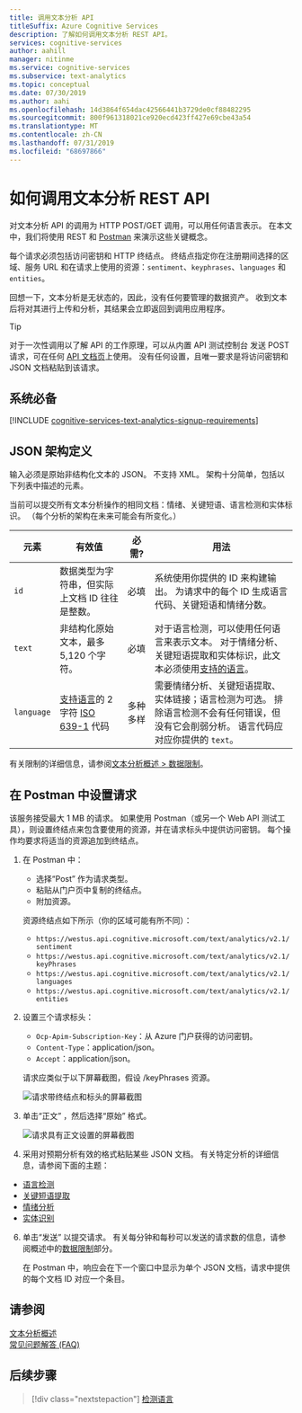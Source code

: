 ```yaml
---
title: 调用文本分析 API
titleSuffix: Azure Cognitive Services
description: 了解如何调用文本分析 REST API。
services: cognitive-services
author: aahill
manager: nitinme
ms.service: cognitive-services
ms.subservice: text-analytics
ms.topic: conceptual
ms.date: 07/30/2019
ms.author: aahi
ms.openlocfilehash: 14d3864f654dac42566441b3729de0cf88482295
ms.sourcegitcommit: 800f961318021ce920ecd423ff427e69cbe43a54
ms.translationtype: MT
ms.contentlocale: zh-CN
ms.lasthandoff: 07/31/2019
ms.locfileid: "68697866"
---
```

# <a name="how-to-call-the-text-analytics-rest-api"></a>如何调用文本分析 REST API

对文本分析 API  的调用为 HTTP POST/GET 调用，可以用任何语言表示。 在本文中，我们将使用 REST 和 [Postman](https://chrome.google.com/webstore/detail/postman/fhbjgbiflinjbdggehcddcbncdddomop) 来演示这些关键概念。

每个请求必须包括访问密钥和 HTTP 终结点。 终结点指定你在注册期间选择的区域、服务 URL 和在请求上使用的资源：`sentiment`、`keyphrases`、`languages` 和 `entities`。 

回想一下，文本分析是无状态的，因此，没有任何要管理的数据资产。 收到文本后将对其进行上传和分析，其结果会立即返回到调用应用程序。

> [!Tip]
> 对于一次性调用以了解 API 的工作原理，可以从内置 API 测试控制台  发送 POST 请求，可在任何 [API 文档页](https://westcentralus.dev.cognitive.microsoft.com/docs/services/TextAnalytics-v2-1/operations/56f30ceeeda5650db055a3c6)上使用。 没有任何设置，且唯一要求是将访问密钥和 JSON 文档粘贴到该请求。 

## <a name="prerequisites"></a>系统必备

[!INCLUDE [cognitive-services-text-analytics-signup-requirements](../../../../includes/cognitive-services-text-analytics-signup-requirements.md)]

<a name="json-schema"></a>

## <a name="json-schema-definition"></a>JSON 架构定义

输入必须是原始非结构化文本的 JSON。 不支持 XML。 架构十分简单，包括以下列表中描述的元素。 

当前可以提交所有文本分析操作的相同文档：情绪、关键短语、语言检测和实体标识。 （每个分析的架构在未来可能会有所变化。）

| 元素 | 有效值 | 必需? | 用法 |
|---------|--------------|-----------|-------|
|`id` |数据类型为字符串，但实际上文档 ID 往往是整数。 | 必填 | 系统使用你提供的 ID 来构建输出。 为请求中的每个 ID 生成语言代码、关键短语和情绪分数。|
|`text` | 非结构化原始文本，最多 5,120 个字符。 | 必填 | 对于语言检测，可以使用任何语言来表示文本。 对于情绪分析、关键短语提取和实体标识，此文本必须使用[支持的语言](../text-analytics-supported-languages.md)。 |
|`language` | [支持语言](../text-analytics-supported-languages.md)的 2 字符 [ISO 639-1](https://en.wikipedia.org/wiki/List_of_ISO_639-1_codes) 代码 | 多种多样 | 需要情绪分析、关键短语提取、实体链接；语言检测为可选。 排除语言检测不会有任何错误，但没有它会削弱分析。 语言代码应对应你提供的 `text`。 |

有关限制的详细信息，请参阅[文本分析概述 > 数据限制](../overview.md#data-limits)。 

## <a name="set-up-a-request-in-postman"></a>在 Postman 中设置请求

该服务接受最大 1 MB 的请求。 如果使用 Postman（或另一个 Web API 测试工具），则设置终结点来包含要使用的资源，并在请求标头中提供访问密钥。 每个操作均要求将适当的资源追加到终结点。 

1. 在 Postman 中：

   + 选择“Post”  作为请求类型。
   + 粘贴从门户页中复制的终结点。
   + 附加资源。

   资源终结点如下所示（你的区域可能有所不同）：

   + `https://westus.api.cognitive.microsoft.com/text/analytics/v2.1/sentiment`
   + `https://westus.api.cognitive.microsoft.com/text/analytics/v2.1/keyPhrases`
   + `https://westus.api.cognitive.microsoft.com/text/analytics/v2.1/languages`
   + `https://westus.api.cognitive.microsoft.com/text/analytics/v2.1/entities`

2. 设置三个请求标头：

   + `Ocp-Apim-Subscription-Key`：从 Azure 门户获得的访问密钥。
   + `Content-Type`：application/json。
   + `Accept`：application/json。

   请求应类似于以下屏幕截图，假设 /keyPhrases  资源。

   ![请求带终结点和标头的屏幕截图](../media/postman-request-keyphrase-1.png)

4. 单击“正文”  ，然后选择“原始”  格式。

   ![请求具有正文设置的屏幕截图](../media/postman-request-body-raw.png)

5. 采用对预期分析有效的格式粘贴某些 JSON 文档。 有关特定分析的详细信息，请参阅下面的主题：

  + [语言检测](text-analytics-how-to-language-detection.md)  
  + [关键短语提取](text-analytics-how-to-keyword-extraction.md)  
  + [情绪分析](text-analytics-how-to-sentiment-analysis.md)  
  + [实体识别](text-analytics-how-to-entity-linking.md)  


6. 单击“发送”  以提交请求。 有关每分钟和每秒可以发送的请求数的信息，请参阅概述中的[数据限制](../overview.md#data-limits)部分。

   在 Postman 中，响应会在下一个窗口中显示为单个 JSON 文档，请求中提供的每个文档 ID 对应一个条目。

## <a name="see-also"></a>请参阅 

 [文本分析概述](../overview.md)  
 [常见问题解答 (FAQ)](../text-analytics-resource-faq.md)

## <a name="next-steps"></a>后续步骤

> [!div class="nextstepaction"]
> [检测语言](text-analytics-how-to-language-detection.md)
